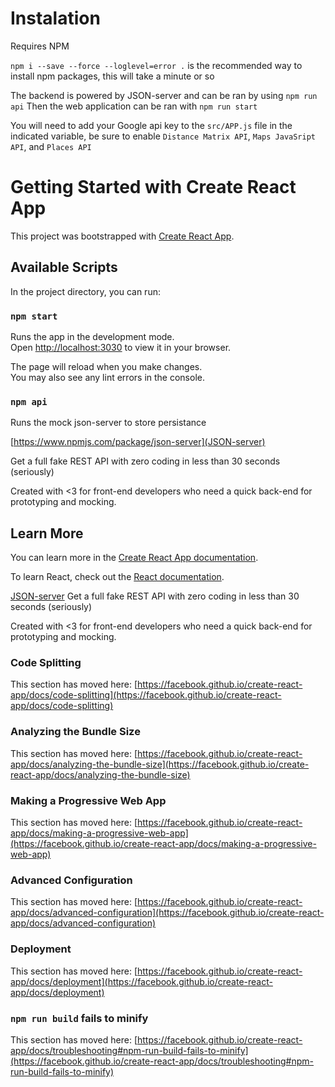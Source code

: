 # Instalation

Requires NPM

`npm i --save --force --loglevel=error .` is the recommended way to install npm packages, this will take a minute or so

The backend is powered by JSON-server and can be ran by using `npm run api`
Then the web application can be ran with `npm run start`

You will need to add your Google api key to the `src/APP.js` file in the indicated variable, be sure to enable `Distance Matrix API`, `Maps JavaSript API`, and `Places API`


# Getting Started with Create React App

This project was bootstrapped with [Create React App](https://github.com/facebook/create-react-app).

## Available Scripts

In the project directory, you can run:

### `npm start`

Runs the app in the development mode.\
Open [http://localhost:3030](http://localhost:3030) to view it in your browser.

The page will reload when you make changes.\
You may also see any lint errors in the console.

### `npm api`

Runs the mock json-server to store persistance

[https://www.npmjs.com/package/json-server](JSON-server)

Get a full fake REST API with zero coding in less than 30 seconds (seriously)

Created with <3 for front-end developers who need a quick back-end for prototyping and mocking.

## Learn More

You can learn more in the [Create React App documentation](https://facebook.github.io/create-react-app/docs/getting-started).

To learn React, check out the [React documentation](https://reactjs.org/).

[JSON-server](https://www.npmjs.com/package/json-server)
Get a full fake REST API with zero coding in less than 30 seconds (seriously)

Created with <3 for front-end developers who need a quick back-end for prototyping and mocking.

### Code Splitting

This section has moved here: [https://facebook.github.io/create-react-app/docs/code-splitting](https://facebook.github.io/create-react-app/docs/code-splitting)

### Analyzing the Bundle Size

This section has moved here: [https://facebook.github.io/create-react-app/docs/analyzing-the-bundle-size](https://facebook.github.io/create-react-app/docs/analyzing-the-bundle-size)

### Making a Progressive Web App

This section has moved here: [https://facebook.github.io/create-react-app/docs/making-a-progressive-web-app](https://facebook.github.io/create-react-app/docs/making-a-progressive-web-app)

### Advanced Configuration

This section has moved here: [https://facebook.github.io/create-react-app/docs/advanced-configuration](https://facebook.github.io/create-react-app/docs/advanced-configuration)

### Deployment

This section has moved here: [https://facebook.github.io/create-react-app/docs/deployment](https://facebook.github.io/create-react-app/docs/deployment)

### `npm run build` fails to minify

This section has moved here: [https://facebook.github.io/create-react-app/docs/troubleshooting#npm-run-build-fails-to-minify](https://facebook.github.io/create-react-app/docs/troubleshooting#npm-run-build-fails-to-minify)

